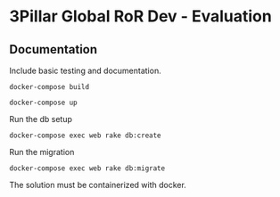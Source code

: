 # 3Pillar Global RoR Dev - Evaluation

## Documentation

Include basic testing and documentation.


```
docker-compose build
```

```
docker-compose up
```

Run the db setup
```
docker-compose exec web rake db:create

```

Run the migration
```
docker-compose exec web rake db:migrate

```

The solution must be containerized with docker.



